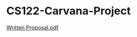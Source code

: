 # CS122-Carvana-Project
[Written Proposal.pdf](https://github.com/kbhansali/CS122-Carvana-Project/files/7976385/Written.Proposal.pdf)
